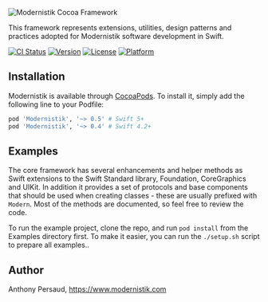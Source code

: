 ![Modernistik Cocoa Framework](https://raw.githubusercontent.com/modernistik/cocoa/master/modernistik.png)

This framework represents extensions, utilities, design patterns and practices adopted for Modernistik software development in Swift.

[![CI Status](https://img.shields.io/travis/modernistik/cocoa.svg?style=flat)](https://travis-ci.org/modernistik/cocoa)
[![Version](https://img.shields.io/cocoapods/v/Modernistik.svg?style=flat)](https://cocoapods.org/pods/Modernistik)
[![License](https://img.shields.io/cocoapods/l/Modernistik.svg?style=flat)](https://cocoapods.org/pods/Modernistik)
[![Platform](https://img.shields.io/cocoapods/p/Modernistik.svg?style=flat)](https://cocoapods.org/pods/Modernistik)

## Installation
Modernistik is available through [CocoaPods](http://cocoapods.org). To install
it, simply add the following line to your Podfile:

```ruby
pod 'Modernistik', '~> 0.5' # Swift 5+
pod 'Modernistik', '~> 0.4' # Swift 4.2+
```

## Examples
The core framework has several enhancements and helper methods as Swift extensions to the Swift Standard library, Foundation, CoreGraphics and UIKit. In addition it provides a set of protocols and base components that should be used when creating classes - these are usually prefixed with `Modern`. Most of the methods are documented, so feel free to review the code.

To run the example project, clone the repo, and run `pod install` from the Examples directory first. To make it easier, you can run the `./setup.sh` script to prepare all examples..

## Author

Anthony Persaud, <https://www.modernistik.com>
